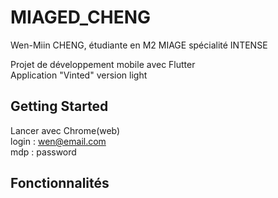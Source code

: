# MIAGED_CHENG
Wen-Miin CHENG, étudiante en M2 MIAGE spécialité INTENSE <br/>

Projet de développement mobile avec Flutter <br/>
Application "Vinted" version light <br/>

## Getting Started
Lancer avec Chrome(web) <br/>
login : wen@email.com <br/>
mdp : password <br/>

## Fonctionnalités 



